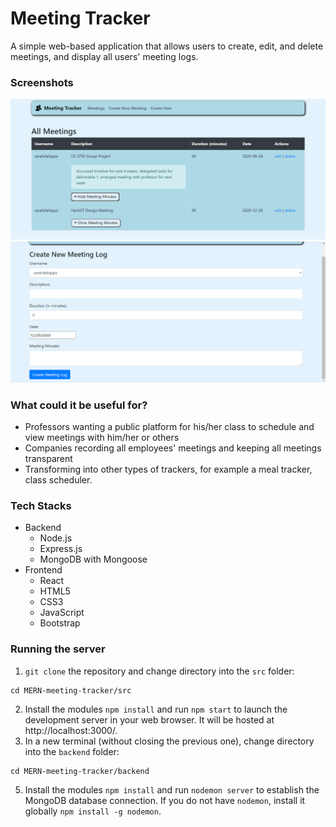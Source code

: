 # Meeting Tracker
A simple web-based application that allows users to create, edit, and delete meetings, and display all users' meeting logs.

### Screenshots
![Meetings List](/public/meetings.png)
![New Meeting](/public/newMeeting.png)

### What could it be useful for?
- Professors wanting a public platform for his/her class to schedule and view meetings with him/her or others
- Companies recording all employees' meetings and keeping all meetings transparent
- Transforming into other types of trackers, for example a meal tracker, class scheduler.

### Tech Stacks
- Backend
  - Node.js
  - Express.js
  - MongoDB with Mongoose
- Frontend
  - React
  - HTML5
  - CSS3
  - JavaScript
  - Bootstrap

### Running the server
1. `git clone` the repository and change directory into the `src` folder:
```
cd MERN-meeting-tracker/src
```
2. Install the modules `npm install` and run `npm start` to launch the development server in your web browser. It will be hosted at http://localhost:3000/.
4. In a new terminal (without closing the previous one), change directory into the `backend` folder:
```
cd MERN-meeting-tracker/backend
```
5. Install the modules `npm install` and run `nodemon server` to establish the MongoDB database connection. If you do not have `nodemon`, install it globally `npm install -g nodemon`.